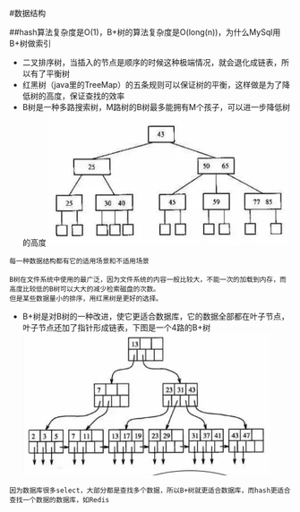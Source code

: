 #数据结构

##hash算法复杂度是O(1)，B+树的算法复杂度是O(long(n))，为什么MySql用B+树做索引
- 二叉排序树，当插入的节点是顺序的时候这种极端情况，就会退化成链表，所以有了平衡树
- 红黑树（java里的TreeMap）的五条规则可以保证树的平衡，这样做是为了降低树的高度，保证查找的效率
- B树是一种多路搜索树，M路树的B树最多能拥有M个孩子，可以进一步降低树的高度
![Image text](image/b-tree.png)
```
每一种数据结构都有它的适用场景和不适用场景

B树在文件系统中使用的最广泛，因为文件系统的内容一般比较大，不能一次的加载到内存，而高度比较低的B树可以大大的减少检索磁盘的次数。
但是某些数据量小的排序，用红黑树是更好的选择。
```

- B+树是对B树的一种改进，使它更适合数据库，它的数据全部都在叶子节点，叶子节点还加了指针形成链表，下图是一个4路的B+树
![Image text](image/b-plus-tree.png)
```
因为数据库很多select，大部分都是查找多个数据，所以B+树就更适合数据库，而hash更适合查找一个数据的数据库，如Redis
```
